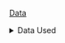 [Data](readme.md#Section)
<details>
<summary>Data Used</summary>

Data - HR Data with over 22000 rows from the year 2000 to 2020.

Data Cleaning & Analysis - MySQL Workbench

Data Visualization - PowerBI
</details>
